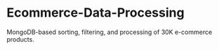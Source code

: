 # Ecommerce-Data-Processing
MongoDB-based sorting, filtering, and processing of 30K e-commerce products.
